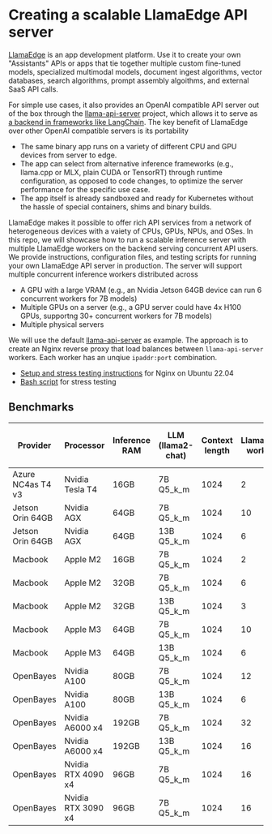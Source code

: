 # Creating a scalable LlamaEdge API server

[LlamaEdge](https://www.secondstate.io/LlamaEdge/) is an app development platform. Use it to create your own "Assistants" APIs or apps that tie together multiple custom fine-tuned models, specialized multimodal models, document ingest algorithms, vector databases, search algorithms, prompt assembly algoithms, and external SaaS API calls.

For simple use cases, it also provides an OpenAI compatible API server out of the box through the [llama-api-server](https://github.com/second-state/LlamaEdge/tree/main/api-server) project, which allows it to serve as [a backend in frameworks like LangChain](https://github.com/langchain-ai/langchain/pull/14787). The key benefit of LlamaEdge over other OpenAI compatible servers is its portability

* The same binary app runs on a variety of different CPU and GPU devices from server to edge. 
* The app can select from alternative inference frameworks (e.g., llama.cpp or MLX, plain CUDA or TensorRT) through runtime configuration, as opposed to code changes, to optimize the server performance for the specific use case. 
* The app itself is already sandboxed and ready for Kubernetes without the hassle of special containers, shims and binary builds.

LlamaEdge makes it possible to offer rich API services from a network of heterogeneous devices with a vaiety of CPUs, GPUs, NPUs, and OSes. In this repo, we will showcase how to run a scalable inference server with multiple LlamaEdge workers on the backend serving concurrent API users. We provide instructions, configuration files, and testing scripts for running your own LlamaEdge API server in production. The server will support multiple concurrent inference workers distributed across

* A GPU with a large VRAM (e.g., an Nvidia Jetson 64GB device can run 6 concurrent workers for 7B models)
* Multiple GPUs on a server (e.g., a GPU server could have 4x H100 GPUs, supportng 30+ concurrent workers for 7B models) 
* Multiple physical servers

We will use the default [llama-api-server](https://github.com/second-state/LlamaEdge/tree/main/api-server) as example. The approach is to create an Nginx reverse proxy that load balances between `llama-api-server` workers. Each worker has an unqiue `ipaddr:port` combination.

* [Setup and stress testing instructions](nginx/README.md) for Nginx on Ubuntu 22.04
* [Bash script](scripts/) for stress testing

## Benchmarks

| Provider      | Processor     | Inference RAM | LLM (llama2-chat) | Context length | LlamaEdge workers | Concurrent API clients | Prompt processing tokens / sec | Text generation tokens /s | 
| ------------- | ------------- | ------------- | ----------------- | -------------- | ----------------- | ---------------------- | ------------------------------ | ------------------------- |
| Azure NC4as T4 v3  | Nvidia Tesla T4  | 16GB | 7B Q5_k_m | 1024 | 2 | 4 | 152 | 17 |
| Jetson Orin 64GB  | Nvidia AGX  | 64GB | 7B Q5_k_m | 1024 | 10 | 20 | TBD | TBD |
| Jetson Orin 64GB  | Nvidia AGX  | 64GB | 13B Q5_k_m | 1024 | 6 | 12 | TBD | TBD |
| Macbook  | Apple M2  | 16GB | 7B Q5_k_m | 1024 | 2 | 4 | TBD | TBD |
| Macbook  | Apple M2  | 32GB | 7B Q5_k_m | 1024 | 6 | 12 | TBD | TBD |
| Macbook  | Apple M2  | 32GB | 13B Q5_k_m | 1024 | 3 | 6 | TBD | TBD |
| Macbook  | Apple M3  | 64GB | 7B Q5_k_m | 1024 | 10 | 20 | TBD | TBD |
| Macbook  | Apple M3  | 64GB | 13B Q5_k_m | 1024 | 6 | 12 | TBD | TBD |
| OpenBayes | Nvidia A100 | 80GB | 7B Q5_k_m | 1024 | 12 | 24 | TBD | TBD |
| OpenBayes | Nvidia A100 | 80GB | 13B Q5_k_m | 1024 | 6 | 12 | TBD | TBD |
| OpenBayes | Nvidia A6000 x4 | 192GB | 7B Q5_k_m | 1024 | 32 | 64 | TBD | TBD |
| OpenBayes | Nvidia A6000 x4 | 192GB | 13B Q5_k_m | 1024 | 16 | 32 | TBD | TBD |
| OpenBayes | Nvidia RTX 4090 x4 | 96GB | 7B Q5_k_m | 1024 | 16 | 32 | TBD | TBD |
| OpenBayes | Nvidia RTX 3090 x4 | 96GB | 7B Q5_k_m | 1024 | 16 | 32 | TBD | TBD |

